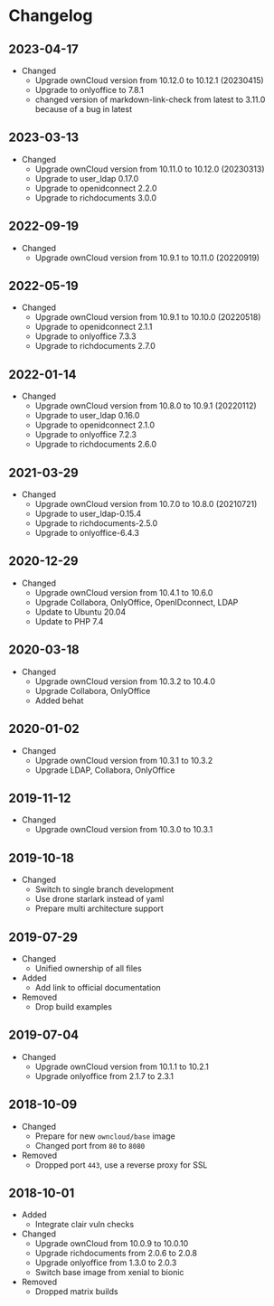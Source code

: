 # Changelog

## 2023-04-17

* Changed
  * Upgrade ownCloud version from 10.12.0 to 10.12.1 (20230415)
  * Upgrade to onlyoffice to 7.8.1
  * changed version of markdown-link-check from latest to 3.11.0 because of a bug in latest

## 2023-03-13

* Changed
  * Upgrade ownCloud version from 10.11.0 to 10.12.0 (20230313)
  * Upgrade to user_ldap 0.17.0
  * Upgrade to openidconnect 2.2.0
  * Upgrade to richdocuments 3.0.0

## 2022-09-19

* Changed
  * Upgrade ownCloud version from 10.9.1 to 10.11.0 (20220919)

## 2022-05-19

* Changed
  * Upgrade ownCloud version from 10.9.1 to 10.10.0 (20220518)
  * Upgrade to openidconnect 2.1.1
  * Upgrade to onlyoffice 7.3.3
  * Upgrade to richdocuments 2.7.0

## 2022-01-14

* Changed
  * Upgrade ownCloud version from 10.8.0 to 10.9.1 (20220112)
  * Upgrade to user_ldap 0.16.0
  * Upgrade to openidconnect 2.1.0
  * Upgrade to onlyoffice 7.2.3
  * Upgrade to richdocuments 2.6.0

## 2021-03-29

* Changed
  * Upgrade ownCloud version from 10.7.0 to 10.8.0 (20210721)
  * Upgrade to user_ldap-0.15.4
  * Upgrade to richdocuments-2.5.0
  * Upgrade to onlyoffice-6.4.3

## 2020-12-29

* Changed
  * Upgrade ownCloud version from 10.4.1 to 10.6.0
  * Upgrade Collabora, OnlyOffice, OpenIDconnect, LDAP
  * Update to Ubuntu 20.04
  * Update to PHP 7.4
  
## 2020-03-18

* Changed
  * Upgrade ownCloud version from 10.3.2 to 10.4.0
  * Upgrade Collabora, OnlyOffice
  * Added behat

## 2020-01-02

* Changed
  * Upgrade ownCloud version from 10.3.1 to 10.3.2
  * Upgrade LDAP, Collabora, OnlyOffice

## 2019-11-12

* Changed
  * Upgrade ownCloud version from 10.3.0 to 10.3.1

## 2019-10-18

* Changed
  * Switch to single branch development
  * Use drone starlark instead of yaml
  * Prepare multi architecture support

## 2019-07-29

* Changed
  * Unified ownership of all files
* Added
  * Add link to official documentation
* Removed
  * Drop build examples

## 2019-07-04

* Changed
  * Upgrade ownCloud version from 10.1.1 to 10.2.1
  * Upgrade onlyoffice from 2.1.7 to 2.3.1

## 2018-10-09

* Changed
  * Prepare for new `owncloud/base` image
  * Changed port from `80` to `8080`
* Removed
  * Dropped port `443`, use a reverse proxy for SSL

## 2018-10-01

* Added
  * Integrate clair vuln checks
* Changed
  * Upgrade ownCloud from 10.0.9 to 10.0.10
  * Upgrade richdocuments from 2.0.6 to 2.0.8
  * Upgrade onlyoffice from 1.3.0 to 2.0.3
  * Switch base image from xenial to bionic
* Removed
  * Dropped matrix builds
